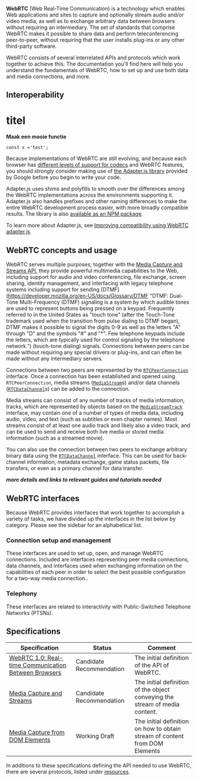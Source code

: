 **WebRTC** (Web Real-Time Communication) is a technology which enables Web applications and sites to capture and optionally stream audio and/or video media, as well as to exchange arbitrary data between browsers without requiring an intermediary. The set of standards that comprise WebRTC makes it possible to share data and perform teleconferencing peer-to-peer, without requiring that the user installs plug-ins or any other third-party software.

WebRTC consists of several interrelated APIs and protocols which work together to achieve this. The documentation you'll find here will help you understand the fundamentals of WebRTC, how to set up and use both data and media connections, and more.

## Interoperability

<CodeExercise id="EypMlUjZXeEKTTyrULTN" title="Sprint review">
  
  # titel
  
  **Maak een mooie functie**
  ```
  const x ='test';
  ```
  
</CodeExercise>

Because implementations of WebRTC are still evolving, and because each browser has [different levels of support for codecs](https://developer.mozilla.org/en-US/docs/Web/Media/Formats/WebRTC_codecs) and WebRTC features, you should _strongly_ consider making use of [the Adapter.js library](https://github.com/webrtcHacks/adapter) provided by Google before you begin to write your code.

Adapter.js uses shims and polyfills to smooth over the differences among the WebRTC implementations across the environments supporting it. Adapter.js also handles prefixes and other naming differences to make the entire WebRTC development process easier, with more broadly compatible results. The library is also [available as an NPM package](https://www.npmjs.com/package/webrtc-adapter).

To learn more about Adapter.js, see [Improving compatibility using WebRTC adapter.js](https://developer.mozilla.org/en-US/docs/Web/API/WebRTC_API/adapter.js).

## WebRTC concepts and usage

WebRTC serves multiple purposes; together with the [Media Capture and Streams API](https://developer.mozilla.org/en-US/docs/Web/API/Media_Streams_API), they provide powerful multimedia capabilities to the Web, including support for audio and video conferencing, file exchange, screen sharing, identity management, and interfacing with legacy telephone systems including support for sending [DTMF](https://developer.mozilla.org/en-US/docs/Glossary/DTMF "DTMF: Dual-Tone Multi-Frequency (DTMF) signaling is a system by which audible tones are used to represent buttons being pressed on a keypad. Frequently referred to in the United States as "touch tone" (after the Touch-Tone trademark used when the transition from pulse dialing to DTMF began), DTMF makes it possible to signal the digits 0-9 as well as the letters "A" through "D" and the symbols "#" and "*". Few telephone keypads include the letters, which are typically used for control signaling by the telephone network.") (touch-tone dialing) signals. Connections between peers can be made without requiring any special drivers or plug-ins, and can often be made without any intermediary servers.

Connections between two peers are represented by the [`RTCPeerConnection`](https://developer.mozilla.org/en-US/docs/Web/API/RTCPeerConnection "The RTCPeerConnection interface represents a WebRTC connection between the local computer and a remote peer. It provides methods to connect to a remote peer, maintain and monitor the connection, and close the connection once it's no longer needed.") interface. Once a connection has been established and opened using `RTCPeerConnection`, media streams ([`MediaStream`](https://developer.mozilla.org/en-US/docs/Web/API/MediaStream "The MediaStream interface represents a stream of media content. A stream consists of several tracks such as video or audio tracks. Each track is specified as an instance of MediaStreamTrack.")s) and/or data channels ([`RTCDataChannel`](https://developer.mozilla.org/en-US/docs/Web/API/RTCDataChannel "The RTCDataChannel interface represents a network channel which can be used for bidirectional peer-to-peer transfers of arbitrary data. Every data channel is associated with an RTCPeerConnection, and each peer connection can have up to a theoretical maximum of 65,534 data channels (the actual limit may vary from browser to browser).")s) can be added to the connection.

Media streams can consist of any number of tracks of media information; tracks, which are represented by objects based on the [`MediaStreamTrack`](https://developer.mozilla.org/en-US/docs/Web/API/MediaStreamTrack "The MediaStreamTrack interface represents a single media track within a stream; typically, these are audio or video tracks, but other track types may exist as well.") interface, may contain one of a number of types of media data, including audio, video, and text (such as subtitles or even chapter names). Most streams consist of at least one audio track and likely also a video track, and can be used to send and receive both live media or stored media information (such as a streamed movie).

You can also use the connection between two peers to exchange arbitrary binary data using the [`RTCDataChannel`](https://developer.mozilla.org/en-US/docs/Web/API/RTCDataChannel "The RTCDataChannel interface represents a network channel which can be used for bidirectional peer-to-peer transfers of arbitrary data. Every data channel is associated with an RTCPeerConnection, and each peer connection can have up to a theoretical maximum of 65,534 data channels (the actual limit may vary from browser to browser).") interface. This can be used for back-channel information, metadata exchange, game status packets, file transfers, or even as a primary channel for data transfer.

_**more details and links to relevant guides and tutorials needed**_

## WebRTC interfaces

Because WebRTC provides interfaces that work together to accomplish a variety of tasks, we have divided up the interfaces in the list below by category. Please see the sidebar for an alphabetical list.

### Connection setup and management

These interfaces are used to set up, open, and manage WebRTC connections. Included are interfaces representing peer media connections, data channels, and interfaces used when exchanging information on the capabilities of each peer in order to select the best possible configuration for a two-way media connection..

### Telephony

These interfaces are related to interactivity with Public-Switched Telephone Networks (PTSNs).

## Specifications

| Specification | Status | Comment |
| --- | --- | --- |
| [WebRTC 1.0: Real-time Communication Between Browsers](https://w3c.github.io/webrtc-pc/ "The 'WebRTC 1.0: Real-time Communication Between Browsers' specification") | Candidate Recommendation | The initial definition of the API of WebRTC. |
| [Media Capture and Streams](https://w3c.github.io/mediacapture-main/ "The 'Media Capture and Streams' specification") | Candidate Recommendation | The initial definition of the object conveying the stream of media content. |
| [Media Capture from DOM Elements](https://w3c.github.io/mediacapture-fromelement/ "The 'Media Capture from DOM Elements' specification") | Working Draft | The initial definition on how to obtain stream of content from DOM Elements |

In additions to these specifications defining the API needed to use WebRTC, there are several protocols, listed under [resources](https://developer.mozilla.org/en-US/docs/Web/API/WebRTC_API#Protocols).

